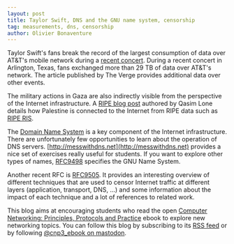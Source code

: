```yaml
---
layout: post
title: Taylor Swift, DNS and the GNU name system, censorship
tag: measurements, dns, censorship
author: Olivier Bonaventure
---
```


Taylor Swift's fans break the record of the largest consumption of data over AT&T's mobile network during a [recent concert](https://www.theverge.com/2023/11/16/23949041/taylor-swift-eras-tour-mobile-data-usage-att). During a recent concert in Arlington, Texas, fans exchanged more than 29 TB of data over AT&T's network. The article published by The Verge provides additional data over other events.

The military actions in Gaza are also indirectly visible from the perspective of the Internet infrastructure. A [RIPE blog post](https://labs.ripe.net/author/qasim-lone/palestine-internet-connectivity-as-seen-in-bgp/) authored by Qasim Lone details how Palestine is connected to the Internet from RIPE data such as [RIPE RIS](https://www.ripe.net/analyse/internet-measurements/routing-information-service-ris).

The [Domain Name System](https://beta.computer-networking.info/syllabus/default/protocols/dns.html) is a key component of the Internet infrastructure. There are unfortunately few opportunities to learn about the operation of DNS servers. [http://messwithdns.net](http://messwithdns.net) provides a nice set of exercises really useful for students. If you want to explore other types of names, [RFC9498](https://www.rfc-editor.org/rfc/rfc9498.html) specifies the GNU Name System.

Another recent RFC is [RFC9505](https://www.rfc-editor.org/info/rfc9505). It provides an interesting overview of different techniques that are used to censor Internet traffic at different layers (application, transport, DNS, ...) and some information about the impact of each technique and a lot of references to related work.

This blog aims at encouraging students who read the open [Computer Networking: Principles, Protocols and Practice](https://www.computer-networking.info) ebook to explore new networking topics. You can follow this blog by subscribing to its [RSS feed](http://blog.computer-networking.info/feed.xml) or by following [@cnp3_ebook on mastodon](https://mastodon.acm.org/@cnp3_ebook). 